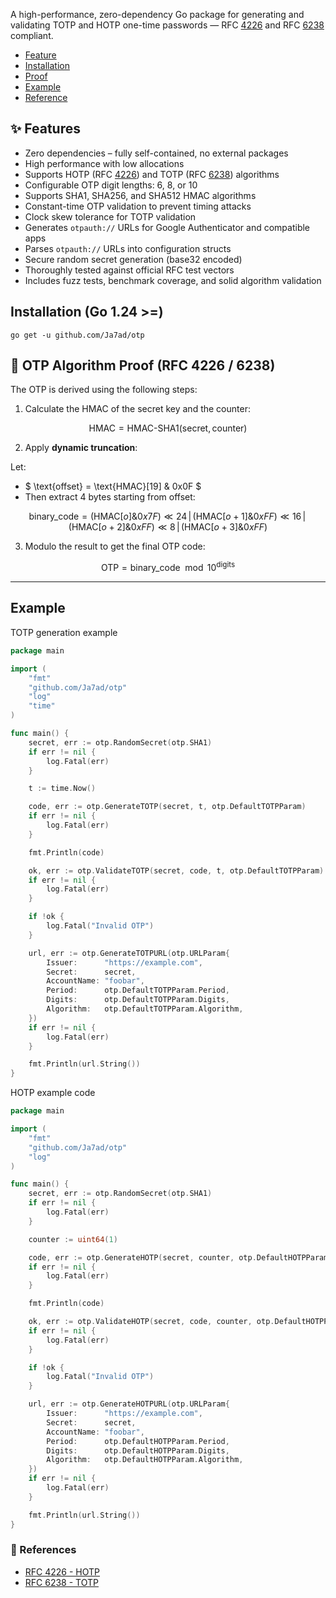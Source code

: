 A high-performance, zero-dependency Go package for generating and validating TOTP and HOTP one-time passwords — RFC [4226](https://datatracker.ietf.org/doc/html/rfc4226) and RFC [6238](https://datatracker.ietf.org/doc/html/rfc6238) compliant.

- [Feature](#-features)
- [Installation](#installation-go-124-)
- [Proof](#-otp-algorithm-proof-rfc-4226--6238)
- [Example](#example)
- [Reference](#-references)

## ✨ Features

- Zero dependencies – fully self-contained, no external packages  
- High performance with low allocations
- Supports HOTP (RFC [4226](https://datatracker.ietf.org/doc/html/rfc4226)) and TOTP (RFC [6238](https://datatracker.ietf.org/doc/html/rfc6238)) algorithms  
- Configurable OTP digit lengths: 6, 8, or 10  
- Supports SHA1, SHA256, and SHA512 HMAC algorithms  
- Constant-time OTP validation to prevent timing attacks  
- Clock skew tolerance for TOTP validation  
- Generates `otpauth://` URLs for Google Authenticator and compatible apps  
- Parses `otpauth://` URLs into configuration structs  
- Secure random secret generation (base32 encoded)  
- Thoroughly tested against official RFC test vectors  
- Includes fuzz tests, benchmark coverage, and solid algorithm validation

## Installation (Go 1.24 >=)

```shell
go get -u github.com/Ja7ad/otp
```

## 🔢 OTP Algorithm Proof (RFC 4226 / 6238)

The OTP is derived using the following steps:

1. Calculate the HMAC of the secret key and the counter:

$$
\text{HMAC} = \text{HMAC-SHA1}(\text{secret}, \text{counter})
$$

2. Apply **dynamic truncation**:

Let:
- $ \text{offset} = \text{HMAC}[19] \& 0x0F $
- Then extract 4 bytes starting from offset:

$$
\text{binary\_code} = (\text{HMAC}[o] \& 0x7F) \ll 24 \,|\, (\text{HMAC}[o+1] \& 0xFF) \ll 16 \,|\, (\text{HMAC}[o+2] \& 0xFF) \ll 8 \,|\, (\text{HMAC}[o+3] \& 0xFF)
$$

3. Modulo the result to get the final OTP code:

$$
\text{OTP} = \text{binary\_code} \mod 10^{\text{digits}}
$$

---

## Example

TOTP generation example

```go
package main

import (
	"fmt"
	"github.com/Ja7ad/otp"
	"log"
	"time"
)

func main() {
	secret, err := otp.RandomSecret(otp.SHA1)
	if err != nil {
		log.Fatal(err)
	}

	t := time.Now()

	code, err := otp.GenerateTOTP(secret, t, otp.DefaultTOTPParam)
	if err != nil {
		log.Fatal(err)
	}

	fmt.Println(code)

	ok, err := otp.ValidateTOTP(secret, code, t, otp.DefaultTOTPParam)
	if err != nil {
		log.Fatal(err)
	}

	if !ok {
		log.Fatal("Invalid OTP")
	}

	url, err := otp.GenerateTOTPURL(otp.URLParam{
		Issuer:      "https://example.com",
		Secret:      secret,
		AccountName: "foobar",
		Period:      otp.DefaultTOTPParam.Period,
		Digits:      otp.DefaultTOTPParam.Digits,
		Algorithm:   otp.DefaultTOTPParam.Algorithm,
	})
	if err != nil {
		log.Fatal(err)
	}

	fmt.Println(url.String())
}
```

HOTP example code

```go
package main

import (
	"fmt"
	"github.com/Ja7ad/otp"
	"log"
)

func main() {
	secret, err := otp.RandomSecret(otp.SHA1)
	if err != nil {
		log.Fatal(err)
	}

	counter := uint64(1)

	code, err := otp.GenerateHOTP(secret, counter, otp.DefaultHOTPParam)
	if err != nil {
		log.Fatal(err)
	}

	fmt.Println(code)

	ok, err := otp.ValidateHOTP(secret, code, counter, otp.DefaultHOTPParam)
	if err != nil {
		log.Fatal(err)
	}

	if !ok {
		log.Fatal("Invalid OTP")
	}

	url, err := otp.GenerateHOTPURL(otp.URLParam{
		Issuer:      "https://example.com",
		Secret:      secret,
		AccountName: "foobar",
		Period:      otp.DefaultHOTPParam.Period,
		Digits:      otp.DefaultHOTPParam.Digits,
		Algorithm:   otp.DefaultHOTPParam.Algorithm,
	})
	if err != nil {
		log.Fatal(err)
	}

	fmt.Println(url.String())
}
```

### 📖 References

- [RFC 4226 - HOTP](https://datatracker.ietf.org/doc/html/rfc4226)
- [RFC 6238 - TOTP](https://datatracker.ietf.org/doc/html/rfc6238)
